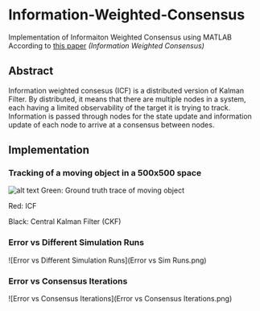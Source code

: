 # Information-Weighted-Consensus
Implementation of Informaiton Weighted Consensus using MATLAB
According to [this paper](http://citeseerx.ist.psu.edu/viewdoc/download?doi=10.1.1.310.4837&rep=rep1&type=pdf) _(Information Weighted Consensus)_

## Abstract
Information weighted consesus (ICF) is a distributed version of Kalman Filter. By distributed, it means that there are multiple nodes in a system, each having a limited observability of the target it is trying to track. Information is passed through nodes for the state update and information update of each node to arrive at a consensus between nodes.

## Implementation
### Tracking of a moving object in a 500x500 space
![alt text](https://github.com/eugenelet/Information-Weighted-Consensus/ICF_CKF.gif)
Green: Ground truth trace of moving object

Red: ICF

Black: Central Kalman Filter (CKF)


### Error vs Different Simulation Runs
![Error vs Different Simulation Runs](Error vs Sim Runs.png)

### Error vs Consensus Iterations
![Error vs Consensus Iterations](Error vs Consensus Iterations.png)
